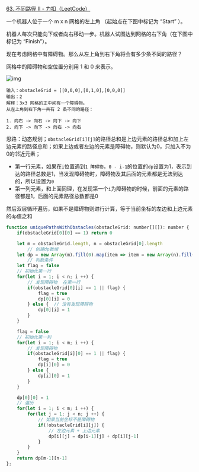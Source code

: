 [63. 不同路径 II - 力扣（LeetCode）](https://leetcode.cn/problems/unique-paths-ii/)

一个机器人位于一个 m x n 网格的左上角 （起始点在下图中标记为 “Start” ）。

机器人每次只能向下或者向右移动一步。机器人试图达到网格的右下角（在下图中标记为 “Finish”）。

现在考虑网格中有障碍物。那么从左上角到右下角将会有多少条不同的路径？

网格中的障碍物和空位置分别用 1 和 0 来表示。

![img](https://assets.leetcode.com/uploads/2020/11/04/robot1.jpg)

```
输入：obstacleGrid = [[0,0,0],[0,1,0],[0,0,0]]
输出：2
解释：3x3 网格的正中间有一个障碍物。
从左上角到右下角一共有 2 条不同的路径：

1. 向右 -> 向右 -> 向下 -> 向下
2. 向下 -> 向下 -> 向右 -> 向右
```

思路：动态规划；`obstacleGrid[i][j]`的路径总和是上边元素的路径总和加上左边元素的路径总和；如果上边或者左边的元素是障碍物，则默认为0，只加入不为0的邻近元素；

* 第一行元素，如果在`i`位置遇到`1 障碍物`，`0 - i-1`的位置的`dp`设置为1，表示到达的路径总数是1，当发现障碍物时，障碍物及其后面的元素都是无法到达的，所以设置为`0`
* 第一列元素，和上面同理，在发现第一个`i`为障碍物的时候，前面的元素的路径都是1，后面的元素路径总数都是0

然后双层循环遍历，如果不是障碍物则进行计算，等于当前坐标的左边和上边元素的`dp`值之和

```js
function uniquePathsWithObstacles(obstacleGrid: number[][]): number {
    if(obstacleGrid[0][0] == 1) return 0

    let m = obstacleGrid.length, n = obstacleGrid[0].length
		// 创建dp数组
    let dp = new Array(m).fill(0).map(item => item = new Array(n).fill(0))
		// 判断条件
    let flag = false
    // 初始化第一行
    for(let i = 1; i < n; i ++) {
      	// 发现障碍物  在第一行
        if(obstacleGrid[0][i] == 1 || flag) {
            flag = true
            dp[0][i] = 0
        } else {  // 没有发现障碍物
            dp[0][i] = 1
        }
    }

    flag = false
  	// 初始化第一列
    for(let i = 1; i < m; i ++) {
      	// 发现障碍物
        if(obstacleGrid[i][0] == 1 || flag) {
            flag = true
            dp[i][0] = 0
        } else {
            dp[i][0] = 1
        }
    }

    dp[0][0] = 1
  	// 遍历
    for(let i = 1; i < m; i ++) {
        for(let j = 1; j < n; j ++) { 
          	// 如果当前坐标不是障碍物
            if(!obstacleGrid[i][j]) {
              	// 左边元素 + 上边元素
                dp[i][j] = dp[i-1][j] + dp[i][j-1]
            }
        }
    }
    return dp[m-1][n-1]
};
```

